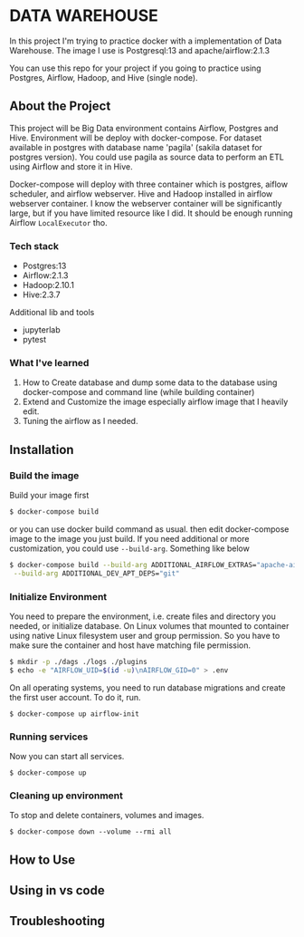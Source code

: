 # DATA WAREHOUSE    

In this project I'm trying to practice docker with a implementation of Data Warehouse. The image I use is Postgresql:13 and apache/airflow:2.1.3

You can use this repo for your project if you going to practice using Postgres, Airflow, Hadoop, and Hive (single node).

## About the Project

This project will be Big Data environment contains Airflow, Postgres and Hive. Environment will be deploy with docker-compose. For dataset available in postgres with database name 'pagila' (sakila dataset for postgres version). You could use pagila as source data to perform an ETL using Airflow and store it in Hive.

Docker-compose will deploy with three container which is postgres, aiflow scheduler, and airflow webserver. Hive and Hadoop installed in airflow webserver container. I know the webserver container will be significantly large, but if you have limited resource like I did. It should be enough running Airflow `LocalExecutor` tho.

### Tech stack

* Postgres:13
* Airflow:2.1.3
* Hadoop:2.10.1
* Hive:2.3.7

Additional lib and tools
* jupyterlab
* pytest

### What I've learned

1. How to Create database and dump some data to the database using docker-compose and command line (while building container)
2. Extend and Customize the image especially airflow image that I heavily edit.
3. Tuning the airflow as I needed.

## Installation
### Build the image 

Build your image first

```sh
$ docker-compose build
```

or you can use docker build command as usual. then edit docker-compose image to the image you just build.
If you need additional or more customization, you could use `--build-arg`. Something like below

```sh
$ docker-compose build --build-arg ADDITIONAL_AIRFLOW_EXTRAS="apache-airflow-providers-apache-hive" \
 --build-arg ADDITIONAL_DEV_APT_DEPS="git"
```

### Initialize Environment

You need to prepare the environment, i.e. create files and directory you needed, or initialize database. On Linux volumes that mounted to container using native Linux filesystem user and group permission. So you have to make sure the container and host have matching file permission.

```sh
$ mkdir -p ./dags ./logs ./plugins 
$ echo -e "AIRFLOW_UID=$(id -u)\nAIRFLOW_GID=0" > .env
```

On all operating systems, you need to run database migrations and create the first user account. To do it, run.

```
$ docker-compose up airflow-init
```

### Running services

Now you can start all services.

```
$ docker-compose up
```

### Cleaning up environment

To stop and delete containers, volumes and images.

```
$ docker-compose down --volume --rmi all
```

## How to Use

## Using in vs code


## Troubleshooting

